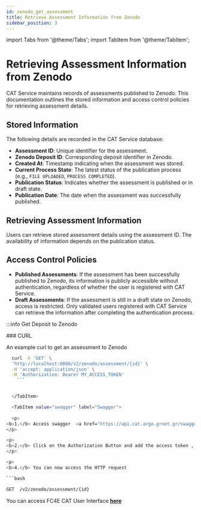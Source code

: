 ```yaml
---
id: zenodo_get_assessment
title: Retrieve Assessment Information from Zenodo 
sidebar_position: 3
---
```


import Tabs from '@theme/Tabs';
import TabItem from '@theme/TabItem';

# Retrieving Assessment Information from Zenodo

CAT Service maintains records of assessments published to Zenodo. This documentation outlines the stored information and access control policies for retrieving assessment details.

## Stored Information
The following details are recorded in the CAT Service database:

- **Assessment ID**: Unique identifier for the assessment.
- **Zenodo Deposit ID**: Corresponding deposit identifier in Zenodo.
- **Created At**: Timestamp indicating when the assessment was stored.
- **Current Process State**: The latest status of the publication process (e.g., `FILE UPLOADED`, `PROCESS COMPLETED`).
- **Publication Status**: Indicates whether the assessment is published or in draft state.
- **Publication Date**: The date when the assessment was successfully published.

## Retrieving Assessment Information
Users can retrieve stored assessment details using the assessment ID. The availability of information depends on the publication status.

## Access Control Policies
- **Published Assessments**: If the assessment has been successfully published to Zenodo, its information is publicly accessible without authentication, regardless of whether the user is registered with CAT Service.
- **Draft Assessments**: If the assessment is still in a draft state on Zenodo, access is restricted. Only validated users registered with CAT Service can retrieve the information after completing the authentication process.



:::info Get Deposit to Zenodo


<Tabs>
  <TabItem value="api" label="API">
   ###  CURL

An example curl to get an assessment to Zenodo
```bash
  curl -X 'GET' \
  'http://localhost:8080/v2/zenodo/assessment/{id}' \
  -H 'accept: application/json' \
  -H 'Authorization: Bearer MY_ACCESS_TOKEN'
    ```


  </TabItem>

  <TabItem value="swagger" label="Swagger"> 
  
  <p>
<b>1.</b> Access swagger  <a href="https://api.cat.argo.grnet.gr/swagger-ui/"><b>here</b></a>
</p>

<p>
<b>2.</b> Click on the Authorization Button and add the access token ,
</p>

<p>
<b>4.</b> You can now access the HTTP request

```bash

GET  /v2/zenodo/assessment/{id}
```

</p>

  
  </TabItem>

  <TabItem value="ui" label="User Interface">
  <p>
You can access FC4E CAT User Interface <a href="https://cat.argo.grnet.gr"><b>here</b></a>
</p>
</TabItem>
</Tabs>

